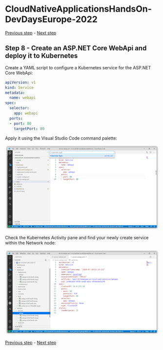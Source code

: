 # CloudNativeApplicationsHandsOn-DevDaysEurope-2022

[Previous step](../step-07/README.md) - [Next step](../step-09/README.md)

## Step 8 - Create an ASP.NET Core WebApi and deploy it to Kubernetes

Create a YAML script to configure a Kubernetes service for the ASP.NET Core WebApi:

```yaml
apiVersion: v1
kind: Service
metadata:
  name: webapi
spec:
  selector:
    app: webapi
  ports:
  - port: 80
    targetPort: 80
```

Apply it using the Visual Studio Code command palette:

![dotnet new](sshot-46.png)

Check the Kubernetes Activity pane and find your newly create service within the Network node:

![dotnet new](sshot-47.png)

[Previous step](../step-07/README.md) - [Next step](../step-09/README.md)